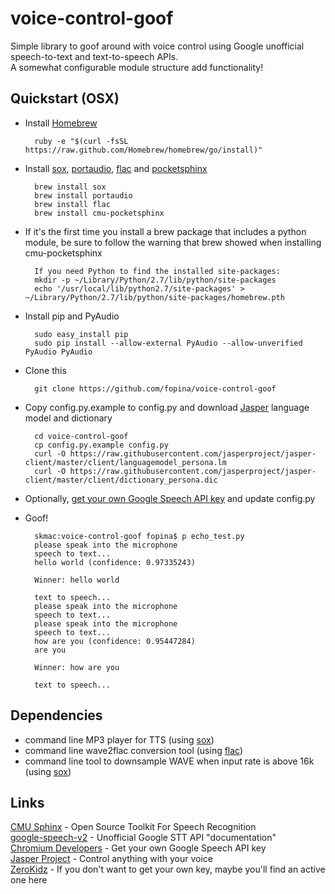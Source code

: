 voice-control-goof
==========
Simple library to goof around with voice control using Google unofficial speech-to-text and text-to-speech APIs.  
A somewhat configurable module structure add functionality!  

Quickstart (OSX)
-----

- Install [Homebrew](http://brew.sh)

		ruby -e "$(curl -fsSL https://raw.github.com/Homebrew/homebrew/go/install)"

- Install [sox](http://sox.sourceforge.net/), [portaudio](http://www.portaudio.com), [flac](http://xiph.org/flac/) and [pocketsphinx](http://cmusphinx.sourceforge.net)

		brew install sox
		brew install portaudio
		brew install flac
		brew install cmu-pocketsphinx

- If it's the first time you install a brew package that includes a python module, be sure to follow the warning that brew showed when installing cmu-pocketsphinx

		If you need Python to find the installed site-packages:
		mkdir -p ~/Library/Python/2.7/lib/python/site-packages
		echo '/usr/local/lib/python2.7/site-packages' > ~/Library/Python/2.7/lib/python/site-packages/homebrew.pth

- Install pip and PyAudio

		sudo easy_install pip
		sudo pip install --allow-external PyAudio --allow-unverified PyAudio PyAudio

- Clone this

		git clone https://github.com/fopina/voice-control-goof

- Copy config.py.example to config.py and download [Jasper](http://jasperproject.github.io/) language model and dictionary

		cd voice-control-goof
		cp config.py.example config.py
		curl -O https://raw.githubusercontent.com/jasperproject/jasper-client/master/client/languagemodel_persona.lm
		curl -O https://raw.githubusercontent.com/jasperproject/jasper-client/master/client/dictionary_persona.dic

- Optionally, [get your own Google Speech API key](http://www.chromium.org/developers/how-tos/api-keys) and update config.py

- Goof!

		skmac:voice-control-goof fopina$ p echo_test.py 
		please speak into the microphone
		speech to text...
		hello world (confidence: 0.97335243)

		Winner: hello world

		text to speech...
		please speak into the microphone
		speech to text...
		please speak into the microphone
		speech to text...
		how are you (confidence: 0.95447284)
		are you

		Winner: how are you

		text to speech...


Dependencies
-----

- command line MP3 player for TTS (using [sox](http://sox.sourceforge.net/))  
- command line wave2flac conversion tool (using [flac](http://xiph.org/flac/))  
- command line tool to downsample WAVE when input rate is above 16k (using [sox](http://sox.sourceforge.net/))  

Links
-------
[CMU Sphinx](http://cmusphinx.sourceforge.net) - Open Source Toolkit For Speech Recognition  
[google-speech-v2](https://github.com/gillesdemey/google-speech-v2) - Unofficial Google STT API "documentation"  
[Chromium Developers](http://www.chromium.org/developers/how-tos/api-keys) - Get your own Google Speech API key  
[Jasper Project](http://jasperproject.github.io/) - Control anything with your voice  
[ZeroKidz](http://zerokidz.com/ideas/?p=11035) - If you don't want to get your own key, maybe you'll find an active one here  